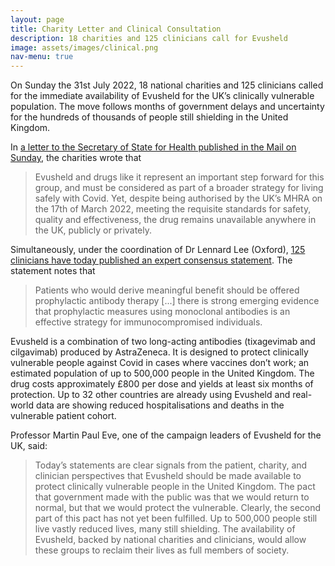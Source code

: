 ```yaml
---
layout: page
title: Charity Letter and Clinical Consultation
description: 18 charities and 125 clinicians call for Evusheld
image: assets/images/clinical.png
nav-menu: true
---
```

On Sunday the 31st July 2022, 18 national charities and 125 clinicians called for the immediate availability of Evusheld for the UK’s clinically vulnerable population. The move follows months of government delays and uncertainty for the hundreds of thousands of people still shielding in the United Kingdom.

In [a letter to the Secretary of State for Health published in the Mail on Sunday](https://getevusheld.uk/assets/downloads/2022-07-31-Letter-to-Steve-Barclay.pdf), the charities wrote that 

> Evusheld and drugs like it represent an important step forward for this group, and must be considered as part of a broader strategy for living safely with Covid. Yet, despite being authorised by the UK’s MHRA on the 17th of March 2022, meeting the requisite standards for safety, quality and effectiveness, the drug remains unavailable anywhere in the UK, publicly or privately.

Simultaneously, under the coordination of Dr Lennard Lee (Oxford), [125 clinicians have today published an expert consensus statement](https://getevusheld.uk/assets/downloads/consensusstatement.pdf). The statement notes that

> Patients who would derive meaningful benefit should be offered prophylactic antibody therapy [...] there is strong emerging evidence that prophylactic measures using monoclonal antibodies is an effective strategy for immunocompromised individuals.

Evusheld is a combination of two long-acting antibodies (tixagevimab and cilgavimab) produced by AstraZeneca. It is designed to protect clinically vulnerable people against Covid in cases where vaccines don’t work; an estimated population of up to 500,000 people in the United Kingdom. The drug costs approximately £800 per dose and yields at least six months of protection. Up to 32 other countries are already using Evusheld and real-world data are showing reduced hospitalisations and deaths in the vulnerable patient cohort.

Professor Martin Paul Eve, one of the campaign leaders of Evusheld for the UK, said:

>Today’s statements are clear signals from the patient, charity, and clinician perspectives that Evusheld should be made available to protect clinically vulnerable people in the United Kingdom. The pact that government made with the public was that we would return to normal, but that we would protect the vulnerable. Clearly, the second part of this pact has not yet been fulfilled. Up to 500,000 people still live vastly reduced lives, many still shielding. The availability of Evusheld, backed by national charities and clinicians, would allow these groups to reclaim their lives as full members of society.
 
